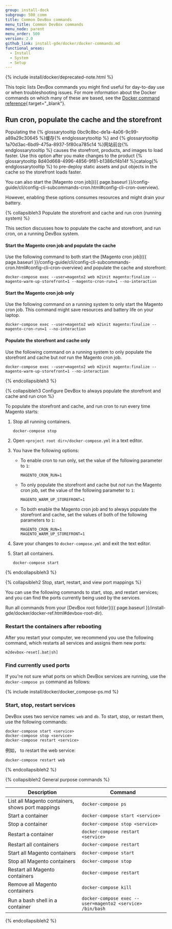 ```yaml
---
group: install-dock
subgroup: 500_comm
title: Common DevBox commands
menu_title: Common DevBox commands
menu_node: parent
menu_order: 500
version: 2.0
github_link: install-gde/docker/docker-commands.md
functional_areas:
  - Install
  - System
  - Setup
---
```


{% include install/docker/deprecated-note.html %}

This topic lists DevBox commands you might find useful for day-to-day use or when troubleshooting issues. For more information about the Docker commands on which many of these are based, see the [Docker command reference](https://docs.docker.com/engine/reference/commandline){:target="_blank"}.

## Run cron, populate the cache and the storefront

Populating the {% glossarytooltip 0bc9c8bc-de1a-4a06-9c99-a89a29c30645 %}缓存{% endglossarytooltip %} and {% glossarytooltip 1a70d3ac-6bd9-475a-8937-5f80ca785c14 %}网站前台{% endglossarytooltip %} causes the storefront, products, and images to load faster. Use this option after you make changes to the product {% glossarytooltip 8d40d668-4996-4856-9f81-b1386cf4b14f %}catalog{% endglossarytooltip %} to pre-deploy static assets and put objects in the cache so the storefront loads faster.

You can also start the [Magento cron job]({{ page.baseurl }}/config-guide/cli/config-cli-subcommands-cron.html#config-cli-cron-overview).

However, enabling these options consumes resources and might drain your battery.

{% collapsibleh3 Populate the storefront and cache and run cron (running system) %}

This section discusses how to populate the cache and storefront, and run cron, on a running DevBox system.

#### Start the Magento cron job and populate the cache
Use the following command to both start the [Magento cron job]({{ page.baseurl }}/config-guide/cli/config-cli-subcommands-cron.html#config-cli-cron-overview) and populate the cache and storefront:

	docker-compose exec --user=magento2 web m2init magento:finalize --magento-warm-up-storefront=1 --magento-cron-run=1 --no-interaction

#### Start the Magento cron job only
Use the following command on a running system to only start the Magento cron job. This command might save resources and battery life on your laptop.

	docker-compose exec --user=magento2 web m2init magento:finalize --magento-cron-run=1 --no-interaction

#### Populate the storefront and cache only
Use the following command on a running system to only populate the storefront and cache but _not_ run the Magento cron job.

	docker-compose exec --user=magento2 web m2init magento:finalize --magento-warm-up-storefront=1 --no-interaction

{% endcollapsibleh3 %}

{% collapsibleh3 Configure DevBox to always populate the storefront and cache and run cron %}

To populate the storefront and cache, and run cron to run every time Magento starts:

1.	Stop all running containers.

		docker-compose stop
2.	Open `<project root dir>/docker-compose.yml` in a text editor.
3.	You have the following options:

	*	To enable cron to run only, set the value of the following parameter to `1`:

			MAGENTO_CRON_RUN=1
	*	To only populate the storefront and cache but _not_ run the Magento cron job, set the value of the following parameter to `1`:

			MAGENTO_WARM_UP_STOREFRONT=1
	*	To both enable the Magento cron job and to always populate the storefront and cache, set the values of both of the following parameters to `1`:

			MAGENTO_CRON_RUN=1
			MAGENTO_WARM_UP_STOREFRONT=1

4.	Save your changes to `docker-compose.yml` and exit the text editor.
5.	Start all containers.

		docker-compose start

{% endcollapsibleh3 %}

<p id="cloud-docker-cmds-stopstart"></p>{% collapsibleh2 Stop, start, restart, and view port mappings %}

You can use the following commands to start, stop, and restart services; and you can find the ports currently being used by the services.

Run all commands from your [DevBox root folder]({{ page.baseurl }}/install-gde/docker/docker-ref.html#devbox-root-dir).

### Restart the containers after rebooting
After you restart your computer, we recommend you use the following command, which restarts all services and assigns them new ports:

	m2devbox-reset[.bat|sh]

### Find currently used ports
If you're not sure what ports on which DevBox services are running, use the `docker-compose ps` command as follows:

{% include install/docker/docker_compose-ps.md %}

### Start, stop, restart services
DevBox uses two service names: `web` and `db`. To start, stop, or restart them, use the following commands:

	docker-compose start <service>
	docker-compose stop <service>
	docker-compose restart <service>

例如， to restart the web service:

	docker-compose restart web

{% endcollapsibleh2 %}

{% collapsibleh2 General purpose commands %}
		
| Description  | Command  | 
|--------------|--------------|
| List all Magento containers, shows port mappings | `docker-compose ps ` |
| Start a container | `docker-compose start <service>` |
| Stop a container | `docker-compose stop <service>` |
| Restart a container | `docker-compose restart <service>` | 
| Restart all containers | `docker-compose restart` | 
| Start all Magento containers | `docker-compose start` |
| Stop all Magento containers | `docker-compose stop` |
| Restart all Magento containers | `docker-compose restart` |
| Remove all Magento containers | `docker-compose kill` | 
| Run a bash shell in a container | `docker-compose exec --user=magento2 <service> /bin/bash` |

{% endcollapsibleh2 %}


